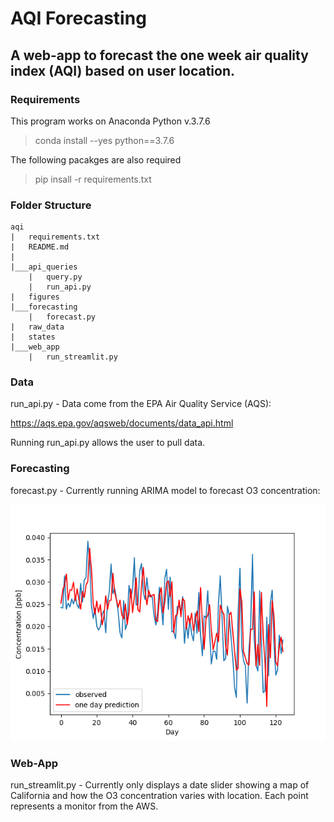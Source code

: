 # AQI Forecasting

## A web-app to forecast the one week air quality index (AQI) based on user location. 

### Requirements

This program works on Anaconda Python v.3.7.6

> conda install --yes python==3.7.6

The following pacakges are also required

> pip insall -r requirements.txt

### Folder Structure

```
aqi
|   requirements.txt
|   README.md
|
|___api_queries
    |   query.py
    |   run_api.py
|   figures
|___forecasting
    |   forecast.py
|   raw_data
|   states
|___web_app
    |   run_streamlit.py
```

### Data

run_api.py - Data come from the EPA Air Quality Service (AQS):

https://aqs.epa.gov/aqsweb/documents/data_api.html

Running run_api.py allows the user to pull data.

### Forecasting

forecast.py - Currently running ARIMA model to forecast O3 concentration:

![O3 2019 Prediction](./figures/o3-2019-prediction.png?raw=true)

### Web-App

run_streamlit.py - Currently only displays a date slider showing a map of California and how the O3 concentration varies with location. Each point represents a monitor from the AWS.